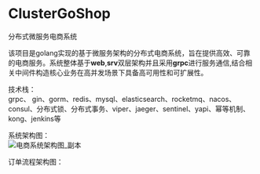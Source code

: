 # ClusterGoShop
分布式微服务电商系统  

该项目是golang实现的基于微服务架构的分布式电商系统，旨在提供高效、可靠的电商服务。系统整体基于**web**,**srv**双层架构并且采用**grpc**进行服务通信,结合相关中间件构造核心业务在高并发场景下具备高可用性和可扩展性。  

技术栈：  
grpc、 gin、gorm、redis、mysql、elasticsearch、rocketmq、nacos、consul、分布式锁、分布式事务、viper、jaeger、sentinel、yapi、幂等机制、kong、jenkins等

系统架构图：  
![电商系统架构图_副本](https://github.com/user-attachments/assets/0ed956a3-df59-4434-b2fb-362ff5022851)


订单流程架构图：  



